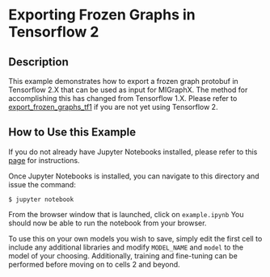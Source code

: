 # Exporting Frozen Graphs in Tensorflow 2 

## Description
This example demonstrates how to export a frozen graph protobuf in Tensorflow 2.X that can be used as input for MIGraphX. The method for accomplishing this has changed from Tensorflow 1.X. Please refer to [export_frozen_graphs_tf1]() if you are not yet using Tensorflow 2. 

## How to Use this Example
If you do not already have Jupyter Notebooks installed, please refer to this [page](https://jupyter.org/install) for instructions. 

Once Jupyter Notebooks is installed, you can navigate to this directory and issue the command:

```
$ jupyter notebook
```

From the browser window that is launched, click on `example.ipynb`
You should now be able to run the notebook from your browser.

To use this on your own models you wish to save, simply edit the first cell to include any additional libraries and modify `MODEL_NAME` and `model` to the model of your choosing. Additionally, training and fine-tuning can be performed before moving on to cells 2 and beyond.
 
